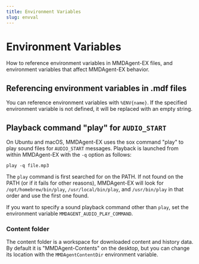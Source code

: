```yaml
---
title: Environment Variables
slug: envval
---
```

# Environment Variables

How to reference environment variables in MMDAgent-EX files, and environment variables that affect MMDAgent-EX behavior.

## Referencing environment variables in .mdf files

You can reference environment variables with `%ENV{name}`. If the specified environment variable is not defined, it will be replaced with an empty string.

## Playback command "play" for `AUDIO_START`

On Ubuntu and macOS, MMDAgent-EX uses the sox command "play" to play sound files for `AUDIO_START` messages. Playback is launched from within MMDAgent-EX with the `-q` option as follows:

```shell
play -q file.mp3
```

The `play` command is first searched for on the PATH. If not found on the PATH (or if it fails for other reasons), MMDAgent-EX will look for `/opt/homebrew/bin/play`, `/usr/local/bin/play`, and `/usr/bin/play` in that order and use the first one found.

If you want to specify a sound playback command other than `play`, set the environment variable `MMDAGENT_AUDIO_PLAY_COMMAND`.

### Content folder

The content folder is a workspace for downloaded content and history data. By default it is "MMDAgent-Contents" on the desktop, but you can change its location with the `MMDAgentContentDir` environment variable.